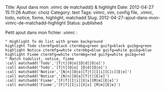 Title: Ajout dans mon .vimrc de matchadd() & highlight
Date: 2012-04-27 15:11:26
Author: choiz
Category: text
Tags: vimrc, vim, config file, .vimrc, todo, notice, fixme, highlight, matchadd
Slug: 2012-04-27-ajout-dans-mon-vimrc-de-matchadd-highlight
Status: published

Petit ajout dans mon fichier .vimrc :

    " Highlight To do list with green background
    highlight Todo ctermfg=black ctermbg=green guifg=black guibg=green
    highlight Notice ctermfg=white ctermbg=blue guifg=white guibg=blue
    highlight Fixme ctermfg=white ctermbg=red guifg=white guibg=red
    " Match todolist, notice, fixme
    :call matchadd('Todo','[T|t][O|o][D|d][O|o]')
    :call matchadd('Todo','[T|t][O|o] [D|d][O|o]')
    :call matchadd('Notice','[N|n][O|o][T|t][I|i][C|c][E|e]')
    :call matchadd('Notice','[N|n][O|o][T|t][E|e]')
    :call matchadd('Fixme','[F|f][I|i][X|x][M|m][E|e]')
    :call matchadd('Fixme','[F|f][I|i][X|x] [M|m][E|e]')
